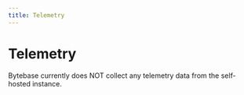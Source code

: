 ```yaml
---
title: Telemetry
---
```


# Telemetry

Bytebase currently does NOT collect any telemetry data from the self-hosted instance.
